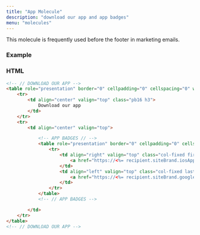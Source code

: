 ```yaml
---
title: "App Molecule"
description: "download our app and app badges"
menu: "molecules"
---
```


This molecule is frequently used before the footer in marketing emails.

### Example

<div class="example">
	<app-molecule></apps-molecule>
</div>

### HTML

```html
<!-- // DOWNLOAD OUR APP -->
<table role="presentation" border="0" cellpadding="0" cellspacing="0" width="100%">
	<tr>
		<td align="center" valign="top" class="pb16 h3">
			Download our app
		</td>
	</tr>
	<tr>
		<td align="center" valign="top">

			<!-- APP BADGES // -->
			<table role="presentation" border="0" cellpadding="0" cellspacing="0" width="100%">
				<tr>
					<td align="right" valign="top" class="col-fixed first">
						<a href="https://<%= recipient.siteBrand.iosApp %>" target="_blank"><img src="https://media.mcclatchy.com/email-assets/global/app-store-badge.png" width="120" alt="Download on the App Store" /></a>
					</td>
					<td align="left" valign="top" class="col-fixed last">
						<a href="https://<%= recipient.siteBrand.googlePlayApp %>" target="_blank"><img src="https://media.mcclatchy.com/email-assets/global/google-play-badge.png" width="134" alt="Get it on Google Play" /></a>
					</td>
				</tr>
			</table>
			<!-- // APP BADGES -->

		</td>
	</tr>
</table>
<!-- // DOWNLOAD OUR APP -->
```

<script>
class AppMolecule extends HTMLElement {
	get template() {
		let t = document.createElement("template");
		t.innerHTML = `
<head>
	<meta http-equiv="Content-Type" content="text/html; charset=UTF-8" />
	<meta name="viewport" content="width=device-width, initial-scale=1.0"/>
		 <style>
			 @import url( '/css/email/eds.css' )
		 </style>

</head>
<body>
	<center>
		<!-- BODY TABLE // -->
		<table border="0" cellpadding="0" cellspacing="0" role="presentation" height="100%" width="100%" id="body-table">
			<tr>
				<td align="center" valign="top" id="body-cell">
					<!-- MAIN TABLE // -->
					<table border="0" cellpadding="0" cellspacing="0" role="presentation" width="600" id="email-table">
						<tr>
							<td align="left" valign="top" width="100%" class="card">
							<!-- // DOWNLOAD OUR APP -->
<table role="presentation" border="0" cellpadding="0" cellspacing="0" width="100%">
<tr>
	<td align="center" valign="top" class="pb16 h3">
		Download our app
	</td>
</tr>
<tr>
	<td align="center" valign="top">

		<!-- APP BADGES // -->
		<table role="presentation" border="0" cellpadding="0" cellspacing="0" width="100%">
			<tr>
				<td align="right" valign="top" class="col-fixed first">
					<a href="https://<%= recipient.siteBrand.iosApp %>" target="_blank"><img src="https://media.mcclatchy.com/email-assets/global/app-store-badge.png" width="120" alt="Download on the App Store" /></a>
				</td>
				<td align="left" valign="top" class="col-fixed last">
					<a href="https://<%= recipient.siteBrand.googlePlayApp %>" target="_blank"><img src="https://media.mcclatchy.com/email-assets/global/google-play-badge.png" width="134" alt="Get it on Google Play" /></a>
				</td>
			</tr>
		</table>
		<!-- // APP BADGES -->

	</td>
</tr>
</table>
<!-- // DOWNLOAD OUR APP -->
							</td>
						</tr>
					</table>
					<!-- // MAIN TABLE -->
				</td>
			</tr>
		</table>
		<!-- // BODY TABLE -->
	</center>
</body>

		`;
		return t;   
	}
	constructor() {
		super();
	}
	connectedCallback() {
		let clone = this.template.content.cloneNode(true);
		this.attachShadow({ mode: "open" });
		this.shadowRoot.appendChild(clone);
	}
} // end Class
customElements.define("app-molecule", AppMolecule);
</script>
